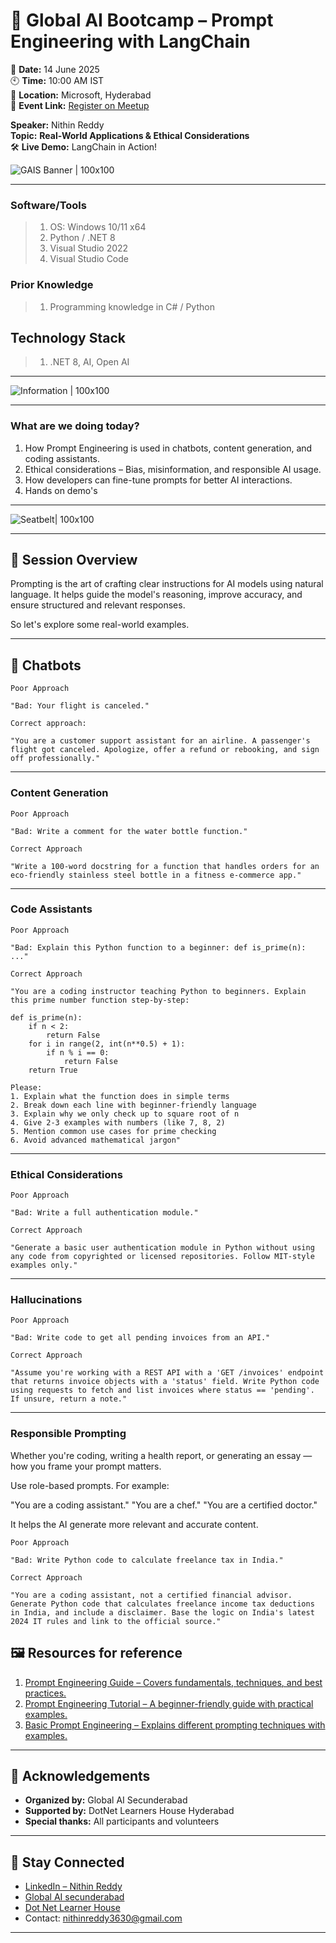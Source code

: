 # 🚀 Global AI Bootcamp – Prompt Engineering with LangChain

📅 **Date:** 14 June 2025  
🕙 **Time:** 10:00 AM IST  
📍 **Location:** Microsoft, Hyderabad   
🔗 **Event Link:** [Register on Meetup](https://www.meetup.com/dot-net-learners-house-hyderabad/events/308109558/?eventOrigin=group_events_list)

**Speaker:** Nithin Reddy  
**Topic:** **Real-World Applications & Ethical Considerations**  
🛠️ **Live Demo:** LangChain in Action!

![GAIS Banner | 100x100](../eventbanner.jpeg) 

---

### Software/Tools

> 1. OS: Windows 10/11 x64
> 1. Python / .NET 8
> 1. Visual Studio 2022
> 1. Visual Studio Code

### Prior Knowledge

> 1. Programming knowledge in C# / Python

## Technology Stack

> 1. .NET 8, AI, Open AI

---

![Information | 100x100](../Information.png)

---

### What are we doing today?
1. How Prompt Engineering is used in chatbots, content generation, and coding assistants.
2. Ethical considerations – Bias, misinformation, and responsible AI usage.
3. How developers can fine-tune prompts for better AI interactions.
4. Hands on demo's

---

![Seatbelt| 100x100](../SeatBelt.png)

---

## 🧠 Session Overview

Prompting is the art of crafting clear instructions for AI models using natural language.
It helps guide the model's reasoning, improve accuracy, and ensure structured and relevant responses.

So let's explore some real-world examples.

---

## 🧰 Chatbots

```text
Poor Approach

"Bad: Your flight is canceled."

Correct approach:

"You are a customer support assistant for an airline. A passenger's flight got canceled. Apologize, offer a refund or rebooking, and sign off professionally."
```

---

### Content Generation

```text
Poor Approach 

"Bad: Write a comment for the water bottle function."

Correct Approach

"Write a 100-word docstring for a function that handles orders for an eco-friendly stainless steel bottle in a fitness e-commerce app."
```

---

### Code Assistants

```text
Poor Approach

"Bad: Explain this Python function to a beginner: def is_prime(n): ..."

Correct Approach

"You are a coding instructor teaching Python to beginners. Explain this prime number function step-by-step:

def is_prime(n):
    if n < 2:
        return False
    for i in range(2, int(n**0.5) + 1):
        if n % i == 0:
            return False
    return True

Please:
1. Explain what the function does in simple terms
2. Break down each line with beginner-friendly language
3. Explain why we only check up to square root of n
4. Give 2-3 examples with numbers (like 7, 8, 2)
5. Mention common use cases for prime checking
6. Avoid advanced mathematical jargon"
```

---

### Ethical Considerations 

```text
Poor Approach 

"Bad: Write a full authentication module."

Correct Approach

"Generate a basic user authentication module in Python without using any code from copyrighted or licensed repositories. Follow MIT-style examples only."
```

---

### Hallucinations 

```text
Poor Approach

"Bad: Write code to get all pending invoices from an API."

Correct Approach

"Assume you're working with a REST API with a 'GET /invoices' endpoint that returns invoice objects with a 'status' field. Write Python code using requests to fetch and list invoices where status == 'pending'. If unsure, return a note."
```
    
---

### Responsible Prompting

Whether you're coding, writing a health report, or generating an essay —
how you frame your prompt matters.

Use role-based prompts. For example:

"You are a coding assistant."
"You are a chef."
"You are a certified doctor."

It helps the AI generate more relevant and accurate content.

```text
Poor Approach 

"Bad: Write Python code to calculate freelance tax in India."

Correct Approach

"You are a coding assistant, not a certified financial advisor. Generate Python code that calculates freelance income tax deductions in India, and include a disclaimer. Base the logic on India's latest 2024 IT rules and link to the official source."
```

## 🖼️ Resources for reference 
1. [Prompt Engineering Guide – Covers fundamentals, techniques, and best practices.](https://www.promptingguide.ai/)
2. [Prompt Engineering Tutorial – A beginner-friendly guide with practical examples.](https://www.tutorialspoint.com/prompt_engineering/index.html)
3. [Basic Prompt Engineering – Explains different prompting techniques with examples.](https://aiengineering.academy/PromptEngineering/Basic_Prompting/)

---

## 🙌 Acknowledgements

- **Organized by:** Global AI Secunderabad
- **Supported by:** DotNet Learners House Hyderabad  
- **Special thanks:** All participants and volunteers

---

## 🔗 Stay Connected

- [LinkedIn – Nithin Reddy](https://www.linkedin.com/in/nithin-reddy1/)
- [Global AI secunderabad](https://www.meetup.com/global-ai-secunderabad/)
- [Dot Net Learner House](https://www.meetup.com/dot-net-learners-house-hyderabad/)
- Contact: nithinreddy3630@gmail.com

---

